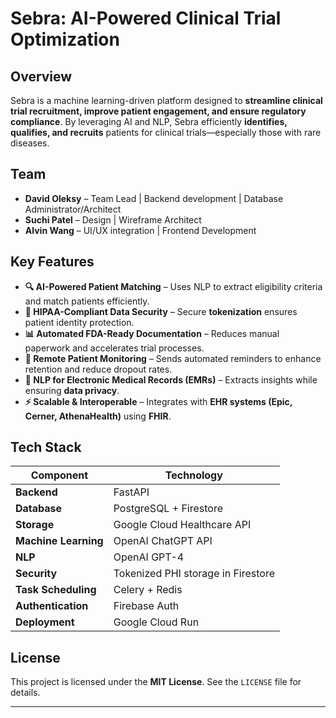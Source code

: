# **Sebra: AI-Powered Clinical Trial Optimization**


## **Overview**
Sebra is a machine learning-driven platform designed to **streamline clinical trial recruitment, improve patient engagement, and ensure regulatory compliance**. By leveraging AI and NLP, Sebra efficiently **identifies, qualifies, and recruits** patients for clinical trials—especially those with rare diseases.

## **Team**
- **David Oleksy** – Team Lead | Backend development | Database Administrator/Architect
- **Suchi Patel** – Design | Wireframe Architect
- **Alvin Wang** – UI/UX integration | Frontend Development 

## **Key Features**
- **🔍 AI-Powered Patient Matching** – Uses NLP to extract eligibility criteria and match patients efficiently.
- **🔐 HIPAA-Compliant Data Security** – Secure **tokenization** ensures patient identity protection.
- **📊 Automated FDA-Ready Documentation** – Reduces manual paperwork and accelerates trial processes.
- **📡 Remote Patient Monitoring** – Sends automated reminders to enhance retention and reduce dropout rates.
- **📂 NLP for Electronic Medical Records (EMRs)** – Extracts insights while ensuring **data privacy**.
- **⚡ Scalable & Interoperable** – Integrates with **EHR systems (Epic, Cerner, AthenaHealth)** using **FHIR**.

## **Tech Stack**
| Component         | Technology |
|------------------|------------|
| **Backend**      | FastAPI |
| **Database**     | PostgreSQL + Firestore |
| **Storage**      | Google Cloud Healthcare API |
| **Machine Learning** | OpenAI ChatGPT API |
| **NLP**          | OpenAI GPT-4 |
| **Security**     | Tokenized PHI storage in Firestore |
| **Task Scheduling** | Celery + Redis |
| **Authentication** | Firebase Auth |
| **Deployment**   | Google Cloud Run |


## **License**
This project is licensed under the **MIT License**. See the `LICENSE` file for details.

---
